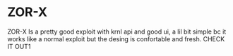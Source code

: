 # ZOR-X
ZOR-X Is a pretty good exploit with krnl api and good ui, a lil bit simple bc it works like a normal exploit but the desing is confortable and fresh.
CHECK IT OUT1
